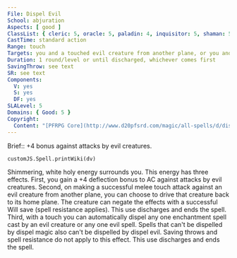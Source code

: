 ```yaml
---
File: Dispel Evil
School: abjuration
Aspects: [ good ]
ClassList: { cleric: 5, oracle: 5, paladin: 4, inquisitor: 5, shaman: 5 }
CastTime: standard action
Range: touch
Targets: you and a touched evil creature from another plane, or you and an enchantment or evil spell on a touched creature or object
Duration: 1 round/level or until discharged, whichever comes first
SavingThrow: see text
SR: see text
Components:
  V: yes
  S: yes
  DF: yes
SLALevel: 5
Domains: { Good: 5 }
Copyright:
  Content: "[PFRPG Core](http://www.d20pfsrd.com/magic/all-spells/d/dispel-evil)"
---
```

Brief:: +4 bonus against attacks by evil creatures.

```dataviewjs
customJS.Spell.printWiki(dv)
```

Shimmering, white holy energy surrounds you. This energy has three effects. First, you gain a +4 deflection bonus to AC against attacks by evil creatures. Second, on making a successful melee touch attack against an evil creature from another plane, you can choose to drive that creature back to its home plane. The creature can negate the effects with a successful Will save (spell resistance applies). This use discharges and ends the spell. Third, with a touch you can automatically dispel any one enchantment spell cast by an evil creature or any one evil spell. Spells that can't be dispelled by dispel magic also can't be dispelled by dispel evil. Saving throws and spell resistance do not apply to this effect. This use discharges and ends the spell.
